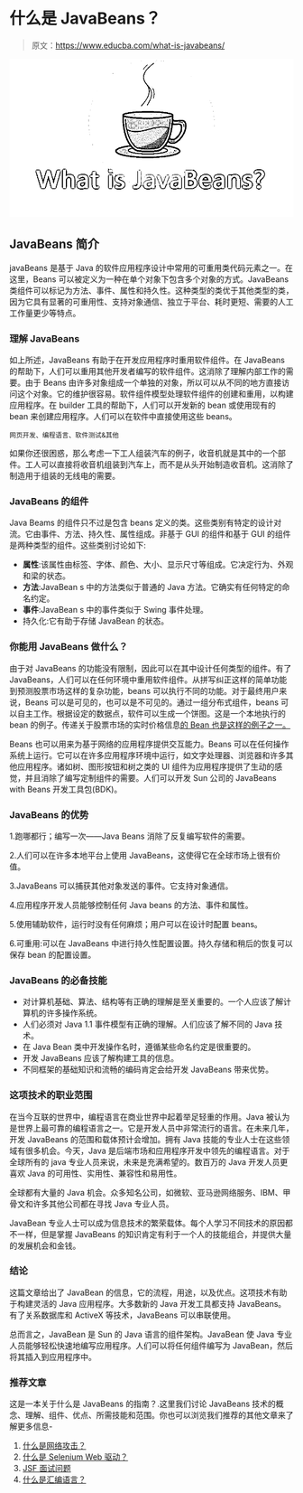 # 什么是 JavaBeans？

> 原文：<https://www.educba.com/what-is-javabeans/>

![What is JavaBeans?](img/7bbdec4ec01bdd088760a5d99d7a5b2c.png)



## JavaBeans 简介

javaBeans 是基于 Java 的软件应用程序设计中常用的可重用类代码元素之一。在这里，Beans 可以被定义为一种在单个对象下包含多个对象的方式。JavaBeans 类组件可以标记为方法、事件、属性和持久性。这种类型的类优于其他类型的类，因为它具有显著的可重用性、支持对象通信、独立于平台、耗时更短、需要的人工工作量更少等特点。

### 理解 JavaBeans

如上所述，JavaBeans 有助于在开发应用程序时重用软件组件。在 JavaBeans 的帮助下，人们可以重用其他开发者编写的软件组件。这消除了理解内部工作的需要。由于 Beans 由许多对象组成一个单独的对象，所以可以从不同的地方直接访问这个对象。它的维护很容易。软件组件模型处理软件组件的创建和重用，以构建应用程序。在 builder 工具的帮助下，人们可以开发新的 bean 或使用现有的 bean 来创建应用程序。人们可以在软件中直接使用这些 beans。

<small>网页开发、编程语言、软件测试&其他</small>

如果你还很困惑，那么考虑一下工人组装汽车的例子，收音机就是其中的一个部件。工人可以直接将收音机组装到汽车上，而不是从头开始制造收音机。这消除了制造用于组装的无线电的需要。

### JavaBeans 的组件

Java Beams 的组件只不过是包含 beans 定义的类。这些类别有特定的设计对流。它由事件、方法、持久性、属性组成。非基于 GUI 的组件和基于 GUI 的组件是两种类型的组件。这些类别讨论如下:

*   **属性**:该属性由标签、字体、颜色、大小、显示尺寸等组成。它决定行为、外观和梁的状态。
*   **方法**:JavaBean s 中的方法类似于普通的 Java 方法。它确实有任何特定的命名约定。
*   **事件**:JavaBean s 中的事件类似于 Swing 事件处理。
*   持久化:它有助于存储 JavaBean 的状态。

### 你能用 JavaBeans 做什么？

由于对 JavaBeans 的功能没有限制，因此可以在其中设计任何类型的组件。有了 JavaBeans，人们可以在任何环境中重用软件组件。从拼写纠正这样的简单功能到预测股票市场这样的复杂功能，beans 可以执行不同的功能。对于最终用户来说，Beans 可以是可见的，也可以是不可见的。通过一组分布式组件，beans 可以自主工作。根据设定的数据点，软件可以生成一个饼图。这是一个本地执行的 bean 的例子。传递关于股票市场的实时价格信息[的 Bean 也是这样的例子之一。](https://www.educba.com/stock-market-trading/)

Beans 也可以用来为基于网络的应用程序提供交互能力。Beans 可以在任何操作系统上运行。它可以在许多应用程序环境中运行，如文字处理器、浏览器和许多其他应用程序。诸如树、图形按钮和树之类的 UI 组件为应用程序提供了生动的感觉，并且消除了编写定制组件的需要。人们可以开发 Sun 公司的 JavaBeans with Beans 开发工具包(BDK)。

### JavaBeans 的优势

1.跑哪都行；编写一次——Java Beans 消除了反复编写软件的需要。

2.人们可以在许多本地平台上使用 JavaBeans，这使得它在全球市场上很有价值。

3.JavaBeans 可以捕获其他对象发送的事件。它支持对象通信。

4.应用程序开发人员能够控制任何 Java beans 的方法、事件和属性。

5.使用辅助软件，运行时没有任何麻烦；用户可以在设计时配置 beans。

6.可重用:可以在 JavaBeans 中进行持久性配置设置。持久存储和稍后的恢复可以保存 bean 的配置设置。

### JavaBeans 的必备技能

*   对计算机基础、算法、结构等有正确的理解是至关重要的。一个人应该了解计算机的许多操作系统。
*   人们必须对 Java 1.1 事件模型有正确的理解。人们应该了解不同的 Java 技术。
*   在 Java Bean 类中开发操作名时，遵循某些命名约定是很重要的。
*   开发 JavaBeans 应该了解构建工具的信息。
*   不同框架的基础知识和流畅的编码肯定会给开发 JavaBeans 带来优势。

### 这项技术的职业范围

在当今互联的世界中，编程语言在商业世界中起着举足轻重的作用。Java 被认为是世界上最可靠的编程语言之一。它是开发人员中非常流行的语言。在未来几年，开发 JavaBeans 的范围和载体预计会增加。拥有 Java 技能的专业人士在这些领域有很多机会。今天，Java 是后端市场和应用程序开发中领先的编程语言。对于全球所有的 java 专业人员来说，未来是充满希望的。数百万的 Java 开发人员更喜欢 Java 的可用性、实用性、兼容性和易用性。

全球都有大量的 Java 机会。众多知名公司，如微软、亚马逊网络服务、IBM、甲骨文和许多其他公司都在寻找 Java 专业人员。

JavaBean 专业人士可以成为信息技术的繁荣载体。每个人学习不同技术的原因都不一样，但是掌握 JavaBeans 的知识肯定有利于一个人的技能组合，并提供大量的发展机会和金钱。

### 结论

这篇文章给出了 JavaBean 的信息，它的流程，用途，以及优点。这项技术有助于构建灵活的 Java 应用程序。大多数新的 Java 开发工具都支持 JavaBeans。有了关系数据库和 ActiveX 等技术，JavaBeans 可以串联使用。

总而言之，JavaBean 是 Sun 的 Java 语言的组件架构。JavaBean 使 Java 专业人员能够轻松快速地编写应用程序。人们可以将任何组件编写为 JavaBean，然后将其插入到应用程序中。

### 推荐文章

这是一本关于什么是 JavaBeans 的指南？.这里我们讨论 JavaBeans 技术的概念、理解、组件、优点、所需技能和范围。你也可以浏览我们推荐的其他文章来了解更多信息-

1.  [什么是网络攻击？](https://www.educba.com/what-is-cyber-attack/)
2.  [什么是 Selenium Web 驱动？](https://www.educba.com/what-is-selenium-web-driver/)
3.  [JSF 面试问题](https://www.educba.com/jsf-interview-questions/)
4.  [什么是汇编语言？](https://www.educba.com/what-is-assembly-language/)





